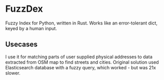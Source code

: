# FuzzDex

Fuzzy Index for Python, written in Rust. Works like an error-tolerant dict,
keyed by a human input.

## Usecases

I use it for matching parts of user supplied physical addresses to data
extracted from OSM map to find streets and cities. Original solution used
Elasticsearch database with a fuzzy query, which worked - but was 21x slower.

